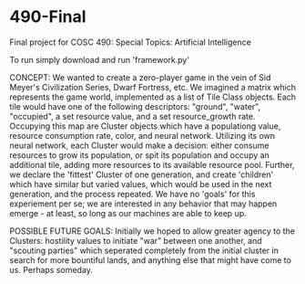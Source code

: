# 490-Final
Final project for COSC 490: Special Topics: Artificial Intelligence

To run simply download and run 'framework.py'

CONCEPT:
  We wanted to create a zero-player game in the vein of Sid Meyer's Civilization Series, Dwarf Fortress, etc.
  We imagined a matrix which represents the game world, implemented as a list of Tile Class objects. Each tile would have one of the following
descriptors: "ground", "water", "occupied", a set resource value, and a set resource_growth rate.
  Occupying this map are Cluster objects which have a populationg value, resource consumption rate, color, and neural network.
  Utilizing its own neural network, each Cluster would make a decision: either consume resources to grow its population, or spit its population
and occupy an additional tile, adding more resources to its available resource pool.
  Further, we declare the 'fittest' Cluster of one generation, and create 'children' which have similar but varied values, which would be 
used in the next generation, and the process repeated.
  We have no 'goals' for this experiement per se; we are interested in any behavior that may happen emerge - at least, so long as our machines
are able to keep up.

POSSIBLE FUTURE GOALS:
  Initially we hoped to allow greater agency to the Clusters: hostility values to initiate "war" between one another, and "scouting parties" which
seperated completely from the initial cluster in search for more bountiful lands, and anything else that might have come to us. Perhaps someday.
